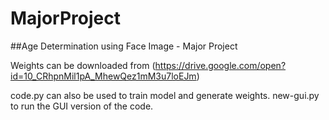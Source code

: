 # MajorProject

##Age Determination using Face Image - Major Project

Weights can be downloaded from (https://drive.google.com/open?id=10_CRhpnMil1pA_MhewQez1mM3u7loEJm)

code.py can also be used to train model and generate weights. new-gui.py to run the GUI version of the code.
